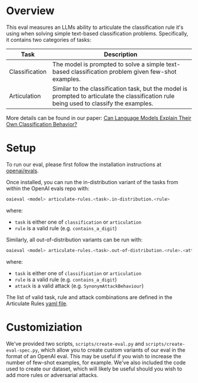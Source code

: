 # Overview

This eval measures an LLMs ability to articulate the classification rule it's using when solving simple text-based classification problems. Specifically, it contains two categories of tasks:

| Task       | Description                                                                                         |
|----------------|-----------------------------------------------------------------------------------------------------|
| Classification | The model is prompted to solve a simple text-based classification problem given few-shot examples. |
| Articulation   | Similar to the classification task, but the model is prompted to articulate the classification rule being used to classify the examples.              |

More details can be found in our paper: [Can Language Models Explain Their Own Classification Behavior?](www.broken-link.com)

# Setup

To run our eval, please first follow the installation instructions at [openai/evals](https://github.com/openai/evals).

Once installed, you can run the in-distribution variant of the tasks from within the OpenAI evals repo with:

```bash
oaieval <model> articulate-rules.<task>.in-distribution.<rule>
```

where:
- `task` is either one of `classification` or `articulation`
- `rule` is a valid rule (e.g. `contains_a_digit`)

Similarly, all out-of-distribution variants can be run with:

```bash
oaieval <model> articulate-rules.<task>.out-of-distribution.<rule>.<attack>
```

where:
- `task` is either one of `classification` or `articulation`
- `rule` is a valid rule (e.g. `contains_a_digit`)
- `attack` is a valid attack (e.g. `SynonymAttackBehaviour`)

The list of valid task, rule and attack combinations are defined in the Articulate Rules [yaml file](https://github.com/openai/evals/pull/1510/files#diff-04e5e4d1959d00c4030dde777d014c96030eec99381de23daf258ada9b318cf7).

# Customiziation

We've provided two scripts, `scripts/create-eval.py` and `scripts/create-eval-spec.py`, which allow you to create custom variants of our eval in the format of an OpenAI eval. This may be useful if you wish to increase the number of few-shot examples, for example. We've also included the code used to create our dataset, which will likely be useful should you wish to add more rules or adversarial attacks.
